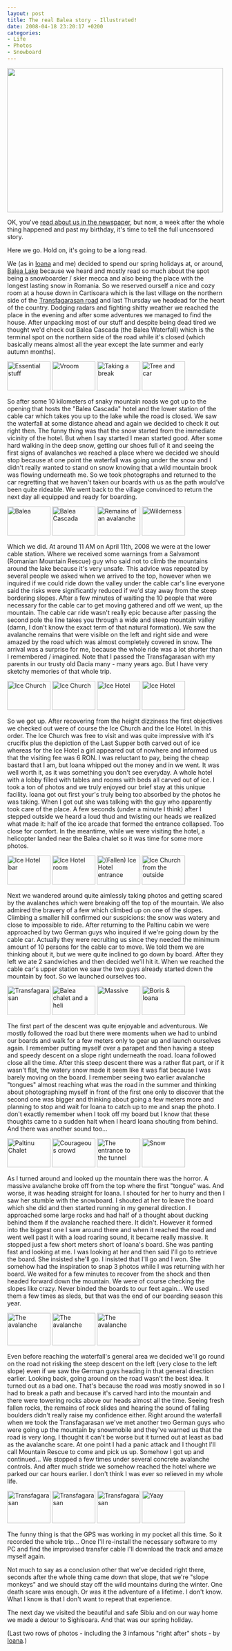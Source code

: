 ```yaml
---
layout: post
title: The real Balea story - Illustrated!
date: 2008-04-18 23:20:17 +0200
categories:
- Life
- Photos
- Snowboard
---
```

<a href="http://www.flickr.com/photos/janos/2414480484/"><img src="http://farm3.static.flickr.com/2062/2414480484_38179bf2eb.jpg" width="500" height="334" border="0" class="image"/></a>

OK, you've <a href="http://www.rusiczki.net/blog/archives/2008/04/15/our_15_minutes_of_infame">read about us in the newspaper</a>, but now, a week after the whole thing happened and past my birthday, it's time to tell the full uncensored story.

Here we go. Hold on, it's going to be a long read.

We (as in <a href="http://flickr.com/photos/ioana/">Ioana</a> and me) decided to spend our spring holidays at, or around, <a href="http://en.wikipedia.org/wiki/B%C3%A2lea_Lake">Balea Lake</a> because we heard and mostly read so much about the spot being a snowboarder / skier mecca and also being the place with the longest lasting snow in Romania. So we reserved ourself a nice and cozy room at a house down in Cartisoara which is the last village on the northern side of the <a href="http://en.wikipedia.org/wiki/Transf%C4%83g%C4%83r%C4%83%C5%9Fan">Transfagarasan road</a> and last Thursday we headead for the heart of the country. Dodging radars and fighting shitty weather we reached the place in the evening and after some adventures we managed to find the house. After unpacking most of our stuff and despite being dead tired we thought we'd check out Balea Cascada (the Balea Waterfall) which is the terminal spot on the northern side of the road while it's closed (which basically means almost all the year except the late summer and early autumn months).

<a href="http://www.flickr.com/photos/janos/2410281391/" title="Essential stuff by rev, on Flickr"><img src="http://farm3.static.flickr.com/2413/2410281391_cb083d746f_t.jpg" width="100" height="67" alt="Essential stuff" class="image" style="border:0;"/></a> <a href="http://www.flickr.com/photos/janos/2411111534/" title="Vroom by rev, on Flickr"><img src="http://farm3.static.flickr.com/2236/2411111534_2f430e8fff_t.jpg" width="100" height="67" alt="Vroom" class="image" style="border:0;"/></a> <a href="http://www.flickr.com/photos/janos/2411122340/" title="Taking a break by rev, on Flickr"><img src="http://farm3.static.flickr.com/2411/2411122340_dcdecd14c3_t.jpg" width="100" height="67" alt="Taking a break" class="image" style="border:0;"/></a> <a href="http://www.flickr.com/photos/janos/2411126168/" title="Tree and car by rev, on Flickr"><img src="http://farm4.static.flickr.com/3162/2411126168_7577817db1_t.jpg" width="100" height="67" alt="Tree and car" class="image" style="border:0;"/></a>

So after some 10 kilometers of snaky mountain roads we got up to the opening that hosts the "Balea Cascada" hotel and the lower station of the cable car which takes you up to the lake while the road is closed. We saw the waterfall at some distance ahead and again we decided to check it out right then. The funny thing was that the snow started from the immediate vicinity of the hotel. But when I say started I mean started good. After some hard walking in the deep snow, getting our shoes full of it and seeing the first signs of avalanches we reached a place where we decided we should stop because at one point the waterfall was going under the snow and I didn't really wanted to stand on snow knowing that a wild mountain brook was flowing underneath me. So we took photographs and returned to the car regretting that we haven't taken our boards with us as the path would've been quite rideable. We went back to the village convinced to return the next day all equipped and ready for boarding.

<a href="http://www.flickr.com/photos/janos/2411126458/" title="Balea by rev, on Flickr"><img src="http://farm4.static.flickr.com/3177/2411126458_df50b7a06a_t.jpg" width="100" height="67" alt="Balea" class="image" style="border:0;"/></a> <a href="http://www.flickr.com/photos/janos/2410305007/" title="Balea Cascada by rev, on Flickr"><img src="http://farm3.static.flickr.com/2202/2410305007_17c08b3770_t.jpg" width="100" height="67" alt="Balea Cascada" class="image" style="border:0;"/></a> <a href="http://www.flickr.com/photos/janos/2410302237/" title="Remains of an avalanche by rev, on Flickr"><img src="http://farm4.static.flickr.com/3278/2410302237_a963a159bb_t.jpg" width="100" height="67" alt="Remains of an avalanche" class="image" style="border:0;"/></a> <a href="http://www.flickr.com/photos/janos/2411134008/" title="Wilderness by rev, on Flickr"><img src="http://farm4.static.flickr.com/3275/2411134008_cc930f9c4d_t.jpg" width="100" height="67" alt="Wilderness" class="image" style="border:0;"/></a>

Which we did. At around 11 AM on April 11th, 2008 we were at the lower cable station. Where we received some warnings from a Salvamont (Romanian Mountain Rescue) guy who said not to climb the mountains around the lake because it's very unsafe. This advice was repeated by several people we asked when we arrived to the top, however when we inquired if we could ride down the valley under the cable car's line everyone said the risks were significantly reduced if we'd stay away from the steep bordering slopes. After a few minutes of waiting the 10 people that were necessary for the cable car to get moving gathered and off we went, up the mountain. The cable car ride wasn't really epic because after passing the second pole the line takes you through a wide and steep mountain valley (damn, I don't know the exact term of that natural formation). We saw the avalanche remains that were visible on the left and right side and were amazed by the road which was almost completely covered in snow. The arrival was a surprise for me, because the whole ride was a lot shorter than I remembered / imagined. Note that I passed the Transfagarasan with my parents in our trusty old Dacia many - many years ago. But I have very sketchy memories of that whole trip.

<a href="http://www.flickr.com/photos/janos/2413622099/" title="Ice Church by rev, on Flickr"><img src="http://farm3.static.flickr.com/2339/2413622099_ffe2407848_t.jpg" width="100" height="67" alt="Ice Church" class="image" style="border:0;"/></a> <a href="http://www.flickr.com/photos/janos/2413623177/" title="Ice Church by rev, on Flickr"><img src="http://farm4.static.flickr.com/3249/2413623177_6c7455ccd8_t.jpg" width="100" height="67" alt="Ice Church" class="image" style="border:0;"/></a> <a href="http://www.flickr.com/photos/janos/2413644459/" title="Ice Hotel by rev, on Flickr"><img src="http://farm3.static.flickr.com/2085/2413644459_57ca316b69_t.jpg" width="100" height="67" alt="Ice Hotel" class="image" style="border:0;"/></a> <a href="http://www.flickr.com/photos/janos/2414467650/" title="Ice Hotel by rev, on Flickr"><img src="http://farm3.static.flickr.com/2289/2414467650_d33c4116f0_t.jpg" width="100" height="67" alt="Ice Hotel" class="image" style="border:0;"/></a>

So we got up. After recovering from the height dizziness the first objectives we checked out were of course the Ice Church and the Ice Hotel. In this order. The Ice Church was free to visit and was quite impressive with it's crucifix plus the depiction of the Last Supper both carved out of ice whereas for the Ice Hotel a girl appeared out of nowhere and informed us that the visiting fee was 6 RON. I was reluctant to pay, being the cheap bastard that I am, but Ioana whipped out the money and in we went. It was well worth it, as it was something you don't see everyday. A whole hotel with a lobby filled with tables and rooms with beds all carved out of ice. I took a ton of photos and we truly enjoyed our brief stay at this unique facility. Ioana got out first your's truly being too absorbed by the photos he was taking. When I got out she was talking with the guy who apparently took care of the place. A few seconds (under a minute I think) after I stepped outside we heard a loud thud and twisting our heads we realized what made it: half of the ice arcade that formed the entrance collapsed. Too close for comfort. In the meantime, while we were visiting the hotel, a helicopter landed near the Balea chalet so it was time for some more photos.

<a href="http://www.flickr.com/photos/janos/2413641373/" title="Ice Hotel bar by rev, on Flickr"><img src="http://farm3.static.flickr.com/2347/2413641373_deccd75ca6_t.jpg" width="100" height="67" alt="Ice Hotel bar" class="image" style="border:0;"/></a> <a href="http://www.flickr.com/photos/janos/2413637813/" title="Ice Hotel room by rev, on Flickr"><img src="http://farm3.static.flickr.com/2125/2413637813_a5f93b1a20_t.jpg" width="100" height="67" alt="Ice Hotel room" class="image" style="border:0;"/></a> <a href="http://www.flickr.com/photos/janos/2413645441/" title="(Fallen) Ice Hotel entrance by rev, on Flickr"><img src="http://farm3.static.flickr.com/2411/2413645441_0c1dbb5dca_t.jpg" width="100" height="67" alt="(Fallen) Ice Hotel entrance" class="image" style="border:0;"/></a> <a href="http://www.flickr.com/photos/janos/2414473538/" title="Ice Church from the outside by rev, on Flickr"><img src="http://farm3.static.flickr.com/2202/2414473538_827a32aa8f_t.jpg" width="100" height="67" alt="Ice Church from the outside" class="image" style="border:0;"/></a>

Next we wandered around quite aimlessly taking photos and getting scared by the avalanches which were breaking off the top of the mountain. We also admired the bravery of a few which climbed up on one of the slopes. Climbing a smaller hill confirmed our suspicions: the snow was watery and close to impossible to ride. After returning to the Paltinu cabin we were approached by two German guys who inquired if we're going down by the cable car. Actually they were recruiting us since they needed the minimum amount of 10 persons for the cable car to move. We told them we are thinking about it, but we were quite inclined to go down by board. After they left we ate 2 sandwiches and then decided we'll hit it. When we reached the cable car's upper station we saw the two guys already started down the mountain by foot. So we launched ourselves too.

<a href="http://www.flickr.com/photos/janos/2414479312/" title="Transfagarasan by rev, on Flickr"><img src="http://farm3.static.flickr.com/2351/2414479312_29115ccdd3_t.jpg" width="100" height="67" alt="Transfagarasan" class="image" style="border:0;"/></a> <a href="http://www.flickr.com/photos/janos/2414505216/" title="Balea chalet and a heli by rev, on Flickr"><img src="http://farm4.static.flickr.com/3179/2414505216_9f20f3c208_t.jpg" width="100" height="67" alt="Balea chalet and a heli" class="image" style="border:0;"/></a> <a href="http://www.flickr.com/photos/janos/2413683841/" title="Massive by rev, on Flickr"><img src="http://farm3.static.flickr.com/2053/2413683841_23f59e5a4d_t.jpg" width="100" height="67" alt="Massive" class="image" style="border:0;"/></a> <a href="http://www.flickr.com/photos/janos/2413685435/" title="Boris &amp; Ioana by rev, on Flickr"><img src="http://farm3.static.flickr.com/2416/2413685435_4df8c71b4b_t.jpg" width="100" height="67" alt="Boris &amp; Ioana" class="image" style="border:0;"/></a>

The first part of the descent was quite enjoyable and adventurous. We mostly followed the road but there were moments when we had to unbind our boards and walk for a few meters only to gear up and launch ourselves again. I remember putting myself over a parapet and then having a steep and speedy descent on a slope right underneath the road. Ioana followed close all the time. After this steep descent there was a rather flat part, or if it wasn't flat, the watery snow made it seem like it was flat because I was barely moving on the board. I remember seeing two earlier avalanche "tongues" almost reaching what was the road in the summer and thinking about photographing myself in front of the first one only to discover that the second one was bigger and thinking about going a few meters more and planning to stop and wait for Ioana to catch up to me and snap the photo. I don't exactly remember when I took off my board but I know that these thoughts came to a sudden halt when I heard Ioana shouting from behind. And there was another sound too...

<a href="http://www.flickr.com/photos/janos/2413687187/" title="Paltinu Chalet by rev, on Flickr"><img src="http://farm3.static.flickr.com/2032/2413687187_c528f43787_t.jpg" width="100" height="67" alt="Paltinu Chalet" class="image" style="border:0;"/></a> <a href="http://www.flickr.com/photos/janos/2413688945/" title="Courageous crowd by rev, on Flickr"><img src="http://farm4.static.flickr.com/3144/2413688945_6db4db8602_t.jpg" width="100" height="67" alt="Courageous crowd" class="image" style="border:0;"/></a> <a href="http://www.flickr.com/photos/janos/2413700623/" title="The entrance to the tunnel by rev, on Flickr"><img src="http://farm3.static.flickr.com/2085/2413700623_2aa1e0465e_t.jpg" width="100" height="67" alt="The entrance to the tunnel" class="image" style="border:0;"/></a> <a href="http://www.flickr.com/photos/janos/2413704903/" title="Snow by rev, on Flickr"><img src="http://farm3.static.flickr.com/2221/2413704903_8df1c9d538_t.jpg" width="100" height="67" alt="Snow" class="image" style="border:0;"/></a>

As I turned around and looked up the mountain there was the horror. A massive avalanche broke off from the top where the first "tongue" was. And worse, it was heading straight for Ioana. I shouted for her to hurry and then I saw her stumble with the snowboard. I shouted at her to leave the board which she did and then started running in my general direction. I approached some large rocks and had half of a thought about ducking behind them if the avalanche reached there. It didn't. However it formed into the biggest one I saw around there and when it reached the road and went well past it with a load roaring sound, it became really massive. It stopped just a few short meters short of Ioana's board. She was panting fast and looking at me. I was looking at her and then said I'll go to retrieve the board. She insisted she'll go. I insisted that I'll go and I won. She somehow had the inspiration to snap 3 photos while I was returning with her board. We waited for a few minutes to recover from the shock and then headed forward down the mountain. We were of course checking the slopes like crazy. Never binded the boards to our feet again... We used them a few times as sleds, but that was the end of our boarding season this year.

<a href="http://www.flickr.com/photos/ioana/2414483102/" title="The avalanche by Clumsy Bat, on Flickr"><img src="http://farm4.static.flickr.com/3009/2414483102_3bb23db291_t.jpg" width="100" height="75" alt="The avalanche" class="image" style="border:0;"/></a> <a href="http://www.flickr.com/photos/ioana/2413659357/" title="The avalanche by Clumsy Bat, on Flickr"><img src="http://farm4.static.flickr.com/3191/2413659357_013918c7a3_t.jpg" width="100" height="75" alt="The avalanche" class="image" style="border:0;"/></a> <a href="http://www.flickr.com/photos/ioana/2413660949/" title="The avalanche by Clumsy Bat, on Flickr"><img src="http://farm3.static.flickr.com/2146/2413660949_d75da3c1ce_t.jpg" width="100" height="75" alt="The avalanche" class="image" style="border:0;"/></a>

Even before reaching the waterfall's general area we decided we'll go round on the road not risking the steep descent on the left (very close to the left slope) even if we saw the German guys heading in that general direction earlier. Looking back, going around on the road wasn't the best idea. It turned out as a bad one. That's because the road was mostly snowed in so I had to break a path and because it's carved hard into the mountain and there were towering rocks above our heads almost all the time. Seeing fresh fallen rocks, the remains of rock slides and hearing the sound of falling boulders didn't really raise my confidence either. Right around the waterfall when we took the Transfagarasan we've met another two German guys who were going up the mountain by snowmobile and they've warned us that the road is very long. I thought it can't be worse but it turned out at least as bad as the avalanche scare. At one point I had a panic attack and I thought I'll call Mountain Rescue to come and pick us up. Somehow I got up and continued... We stopped a few times under several concrete avalanche controls. And after much stride we somehow reached the hotel where we parked our car hours earlier. I don't think I was ever so relieved in my whole life.

<a href="http://www.flickr.com/photos/ioana/2414495446/" title="Transfagarasan by Clumsy Bat, on Flickr"><img src="http://farm4.static.flickr.com/3156/2414495446_81b7377962_t.jpg" width="100" height="75" alt="Transfagarasan" class="image" style="border:0;"/></a> <a href="http://www.flickr.com/photos/ioana/2414502246/" title="Transfagarasan by Clumsy Bat, on Flickr"><img src="http://farm3.static.flickr.com/2420/2414502246_619f219528_t.jpg" width="100" height="75" alt="Transfagarasan" class="image" style="border:0;"/></a> <a href="http://www.flickr.com/photos/ioana/2414515776/" title="Transfagarasan by Clumsy Bat, on Flickr"><img src="http://farm4.static.flickr.com/3146/2414515776_24669dafab_t.jpg" width="100" height="75" alt="Transfagarasan" class="image" style="border:0;"/></a> <a href="http://www.flickr.com/photos/ioana/2414511436/" title="Yaay by Clumsy Bat, on Flickr"><img src="http://farm3.static.flickr.com/2305/2414511436_1087953d49_t.jpg" width="100" height="75" alt="Yaay" class="image" style="border:0;"/></a>

The funny thing is that the GPS was working in my pocket all this time. So it recorded the whole trip... Once I'll re-install the necessary software to my PC and find the improvised transfer cable I'll download the track and amaze myself again.

Not much to say as a conclusion other that we've decided right there, seconds after the whole thing came down that slope, that we're "slope monkeys" and we should stay off the wild mountains during the winter. One death scare was enough. Or was it the adventure of a lifetime. I don't know. What I know is that I don't want to repeat that experience.

The next day we visited the beautiful and safe Sibiu and on our way home we made a detour to Sighisoara. And that was our spring holiday.

(Last two rows of photos - including the 3 infamous "right after" shots - by <a href="http://www.flickr.com/photos/ioana/">Ioana</a>.)
